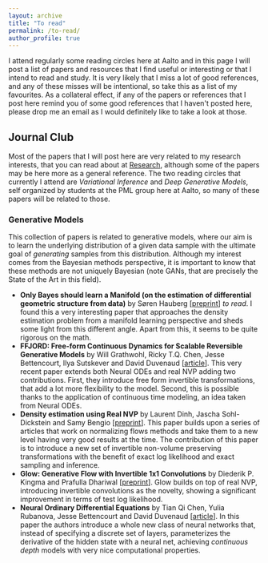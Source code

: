 ```yaml
---
layout: archive
title: "To read"
permalink: /to-read/
author_profile: true
---
```


I attend regularly some reading circles here at Aalto and in this page I will post a list of papers and resources that I find useful or interesting or that I intend to read and study.
It is very likely that I miss a lot of good references, and any of these misses will be intentional, so take this as a list of my favourites.
As a collateral effect, if any of the papers or references that I post here remind you of some good references that I haven't posted here, please drop me an email as I would definitely like to take a look at those.

## Journal Club

Most of the papers that I will post here are very related to my research interests, that you can read about at [Research](http://alejandrocatalina.github.io), although some of the papers may be here more as a general reference.
The two reading circles that currently I attend are *Variational Inference* and *Deep Generative Models*, self organized by students at the PML group here at Aalto, so many of these papers will be related to those.

### Generative Models

This collection of papers is related to generative models, where our aim is to learn the underlying distribution of a given data sample with the ultimate goal of *generating* samples from this distribution.
Although my interest comes from the Bayesian methods perspective, it is important to know that these methods are not uniquely Bayesian (note GANs, that are precisely the State of the Art in this field).

  - **Only Bayes should learn a Manifold (on the estimation of differential geometric structure from data)** by Søren Hauberg [[preprint](https://arxiv.org/abs/1806.04994)] *to read*. I found this a very interesting paper that approaches the density estimation problem from a manifold learning perspective and sheds some light from this different angle. Apart from this, it seems to be quite rigorous on the math.
  - **FFJORD: Free-form Continuous Dynamics for Scalable Reversible Generative Models** by Will Grathwohl, Ricky T.Q. Chen, Jesse Bettencourt, Ilya Sutskever and David Duvenaud [[article](https://openreview.net/pdf?id=rJxgknCcK7)]. This very recent paper extends both Neural ODEs and real NVP adding two contributions. First, they introduce free form invertible transformations, that add a lot more flexibility to the model. Second, this is possible thanks to the application of continuous time modeling, an idea taken from Neural ODEs.
  - **Density estimation using Real NVP** by Laurent Dinh, Jascha Sohl-Dickstein and Samy Bengio [[preprint](http://arxiv.org/abs/1605.08803)]. This paper builds upon a series of articles that work on normalizing flows methods and take them to a new level having very good results at the time. The contribution of this paper is to introduce a new set of invertible non-volume preserving transformations with the benefit of exact log likelihood and exact sampling and inference.
  - **Glow: Generative Flow with Invertible 1x1 Convolutions** by Diederik P. Kingma and Prafulla Dhariwal [[preprint](http://arxiv.org/abs/1807.03039)]. Glow builds on top of real NVP, introducing invertible convolutions as the novelty, showing a significant improvement in terms of test log likelihood. 
  - **Neural Ordinary Differential Equations** by Tian Qi Chen, Yulia Rubanova, Jesse Bettencourt and David Duvenaud [[article](http://papers.nips.cc/paper/7892-neural-ordinary-differential-equations.pdf)]. In this paper the authors introduce a whole new class of neural networks that, instead of specifying a discrete set of layers, parameterizes the derivative of the hidden state with a neural net, achieving *continuous depth* models with very nice computational properties.
